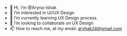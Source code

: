 - 👋 Hi, I’m @Aryna-Ishak
- 👀 I’m interested in UI/UX Design
- 🌱 I’m currently learning UX Design process.
- 💞️ I’m looking to collaborate on UX Design
- 📫 How to reach me, at my email: aryhak24@gmail.com

<!---
Aryna-Ishak/Aryna-Ishak is a ✨ special ✨ repository because its `README.md` (this file) appears on your GitHub profile.
You can click the Preview link to take a look at your changes.
--->
